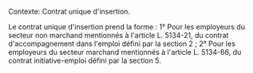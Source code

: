Contexte: Contrat unique d'insertion.

Le contrat unique d'insertion prend la forme : 1° Pour les employeurs du secteur non marchand mentionnés à l'article L. 5134-21, du contrat d'accompagnement dans l'emploi défini par la section 2 ; 2° Pour les employeurs du secteur marchand mentionnés à l'article L. 5134-66, du contrat initiative-emploi défini par la section 5.